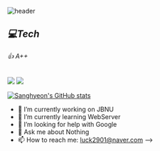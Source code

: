 ![header](https://capsule-render.vercel.app/api?type=Waving&color=auto&height=300&text=Sanghyeon&fontSize=90)
## _💻Tech_

###### 👍 A++ 
<img src="https://img.shields.io/badge/C++-00599C?style=flat-square&logo=cplusplus&logoColor=white"/></a> <img src="https://img.shields.io/badge/SpringBoot-00599C?style=flat-square&logo=Spring Boot&logoColor=white"/></a>


[![Sanghyeon's GitHub stats](https://github-readme-stats.vercel.app/api?username=luck2901)](https://github.com/anuraghazra/github-readme-stats)

- 🔭 I’m currently working on JBNU
- 🌱 I’m currently learning WebServer
- 🤔 I’m looking for help with Google
- 💬 Ask me about Nothing
- 📫 How to reach me: luck2901@naver.com
-->
